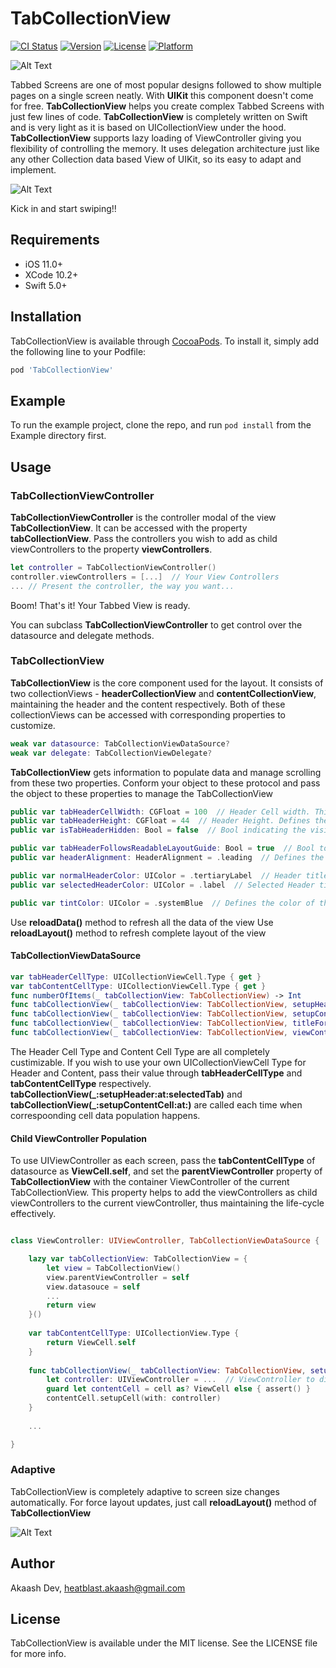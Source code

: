# TabCollectionView

[![CI Status](https://img.shields.io/travis/akaashdev/TabCollectionView.svg?style=flat)](https://travis-ci.org/akaashdev/TabCollectionView)
[![Version](https://img.shields.io/cocoapods/v/TabCollectionView.svg?style=flat)](https://cocoapods.org/pods/TabCollectionView)
[![License](https://img.shields.io/cocoapods/l/TabCollectionView.svg?style=flat)](https://cocoapods.org/pods/TabCollectionView)
[![Platform](https://img.shields.io/cocoapods/p/TabCollectionView.svg?style=flat)](https://cocoapods.org/pods/TabCollectionView)

![Alt Text](https://github.com/akaashdev/SheetKit/blob/master/Screenshots/screen-record-iphone-1.gif)

Tabbed Screens are one of most popular designs followed to show multiple pages on a single screen neatly. With **UIKit** this component doesn't come for free.  **TabCollectionView** helps you create complex Tabbed Screens with just few lines of code. **TabCollectionView** is completely written on Swift and is very light as it is based on UICollectionView under the hood. **TabCollectionView** supports lazy loading of ViewController giving you flexibility of controlling the memory. It uses delegation architecture just like any other Collection data based View of UIKit, so its easy to adapt and implement.

![Alt Text](https://github.com/akaashdev/SheetKit/blob/master/Screenshots/screen-record-ipad-1.gif)

Kick in and start swiping!!


## Requirements

- iOS 11.0+
- XCode 10.2+
- Swift 5.0+

## Installation

TabCollectionView is available through [CocoaPods](https://cocoapods.org). To install
it, simply add the following line to your Podfile:

```ruby
pod 'TabCollectionView'
```

## Example

To run the example project, clone the repo, and run `pod install` from the Example directory first.

## Usage

### TabCollectionViewController

**TabCollectionViewController** is the controller modal of the view **TabCollectionView**. It can be accessed with the property **tabCollectionView**.
Pass the controllers you wish to add as child viewControllers to the property **viewControllers**.

```swift
let controller = TabCollectionViewController()
controller.viewControllers = [...]  // Your View Controllers
... // Present the controller, the way you want...
```

Boom! That's it! Your Tabbed View is ready.

You can subclass **TabCollectionViewController** to get control over the datasource and delegate methods.

### TabCollectionView

**TabCollectionView** is the core component used for the layout. It consists of two collectionViews - **headerCollectionView** and **contentCollectionView**, maintaining the header and the content respectively. Both of these collectionViews can be accessed with corresponding properties to customize.

```swift
weak var datasource: TabCollectionViewDataSource?
weak var delegate: TabCollectionViewDelegate?
```

**TabCollectionView** gets information to populate data and manage scrolling from these two properties. Conform your object to these protocol and pass the object to these properties to manage the TabCollectionView

```swift
public var tabHeaderCellWidth: CGFloat = 100  // Header Cell width. This property is used as default value if delegate method not implemented
public var tabHeaderHeight: CGFloat = 44  // Header Height. Defines the height of the top section.
public var isTabHeaderHidden: Bool = false  // Bool indicating the visibility of header section

public var tabHeaderFollowsReadableLayoutGuide: Bool = true  // Bool to tell the layout engine to follow readable width on large screen
public var headerAlignment: HeaderAlignment = .leading  // Defines the alignment of header cells in the toop section

public var normalHeaderColor: UIColor = .tertiaryLabel  // Header title color. Works only with LabelHeaderCell. 
public var selectedHeaderColor: UIColor = .label  // Selected Header title color. Works only with LabelHeaderCell.

public var tintColor: UIColor = .systemBlue  // Defines the color of the Selected tab bar indicator.
```

Use **reloadData()** method to refresh all the data of the view
Use **reloadLayout()** method to refresh complete layout of the view

#### TabCollectionViewDataSource

```swift
var tabHeaderCellType: UICollectionViewCell.Type { get }
var tabContentCellType: UICollectionViewCell.Type { get }
func numberOfItems(_ tabCollectionView: TabCollectionView) -> Int
func tabCollectionView(_ tabCollectionView: TabCollectionView, setupHeader header: UICollectionViewCell, at index: Int, selectedTab: Bool)
func tabCollectionView(_ tabCollectionView: TabCollectionView, setupContentCell cell: UICollectionViewCell, at index: Int)
func tabCollectionView(_ tabCollectionView: TabCollectionView, titleForTabAt index: Int) -> String?  // Optional
func tabCollectionView(_ tabCollectionView: TabCollectionView, viewControllerAt index: Int) -> UIViewController?  // Optional
```

The Header Cell Type and Content Cell Type are all completely custimizable. If you wish to use your own UICollectionViewCell Type for Header and Content, pass their value through **tabHeaderCellType** and **tabContentCellType** respectively. **tabCollectionView(_:setupHeader:at:selectedTab)** and **tabCollectionView(_:setupContentCell:at:)** are called each time when correspoonding cell data population happens.

#### Child ViewController Population

To use UIViewController as each screen, pass the **tabContentCellType** of datasource as **ViewCell.self**, and set the **parentViewController** property of **TabCollectionView** with the container ViewController of the current TabCollectionView. This property helps to add the viewControllers as child viewControllers to the current viewController, thus maintaining the life-cycle effectively.

```swift

class ViewController: UIViewController, TabCollectionViewDataSource {

    lazy var tabCollectionView: TabCollectionView = {
        let view = TabCollectionView()
        view.parentViewController = self
        view.datasouce = self
        ...
        return view
    }()
    
    var tabContentCellType: UICollectionView.Type {
        return ViewCell.self
    }
    
    func tabCollectionView(_ tabCollectionView: TabCollectionView, setupContentCell cell: UICollectionViewCell, at index: Int) {
        let controller: UIViewController = ...  // ViewController to display
        guard let contentCell = cell as? ViewCell else { assert() }
        contentCell.setupCell(with: controller)
    }
    
    ...

}

```

### Adaptive

TabCollectionView is completely adaptive to screen size changes automatically. 
For force layout updates, just call **reloadLayout()** method of **TabCollectionView**

![Alt Text](https://github.com/akaashdev/SheetKit/blob/master/Screenshots/screen-record-ipad-2.gif)

## Author

Akaash Dev, heatblast.akaash@gmail.com

## License

TabCollectionView is available under the MIT license. See the LICENSE file for more info.
